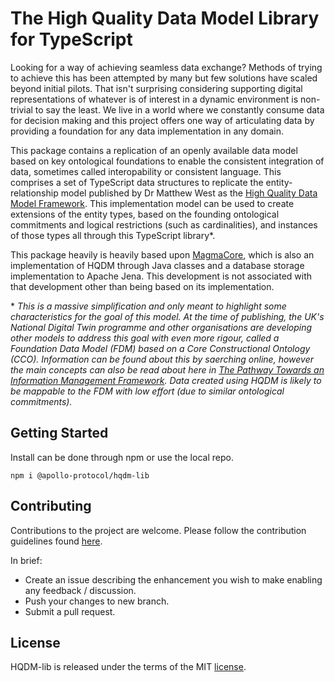# The High Quality Data Model Library for TypeScript

Looking for a way of achieving seamless data exchange? Methods of trying to achieve this has been attempted by many but few solutions have scaled beyond initial pilots. That isn't surprising considering supporting digital representations of whatever is of interest in a dynamic environment is non-trivial to say the least. We live in a world where we constantly consume data for decision making and this project offers one way of articulating data by providing a foundation for any data implementation in any domain.

This package contains a replication of an openly available data model based on key ontological foundations to enable the consistent integration of data, sometimes called interopability or consistent language. This comprises a set of TypeScript data structures to replicate the entity-relationship model published by Dr Matthew West as the [High Quality Data Model Framework](https://hqdmtop.github.io/hqdmFramework/). This implementation model can be used to create extensions of the entity types, based on the founding ontological commitments and logical restrictions (such as cardinalities), and instances of those types all through this TypeScript library*.

This package heavily is heavily based upon [MagmaCore](https://github.com/gchq/MagmaCore), which is also an implementation of HQDM through Java classes and a database storage implementation to Apache Jena. This development is not associated with that development other than being based on its implementation.

\* _This is a massive simplification and only meant to highlight some characteristics for the goal of this model. At the time of publishing, the UK's National Digital Twin programme and other organisations are developing other models to address this goal with even more rigour, called a Foundation Data Model (FDM) based on a Core Constructional Ontology (CCO). Information can be found about this by saerching online, however the main concepts can also be read about here in [The Pathway Towards an Information Management Framework](https://www.cdbb.cam.ac.uk/files/the_pathway_towards_an_imf.pdf). Data created using HQDM is likely to be mappable to the FDM with low effort (due to similar ontological commitments)._

## Getting Started

Install can be done through npm or use the local repo.

`npm i @apollo-protocol/hqdm-lib`

## Contributing

Contributions to the project are welcome. Please follow the contribution guidelines found [here](CONTRIBUTING.md).

In brief:
- Create an issue describing the enhancement you wish to make enabling any feedback / discussion.
- Push your changes to new branch.
- Submit a pull request.

## License

HQDM-lib is released under the terms of the MIT [license](license.md).
